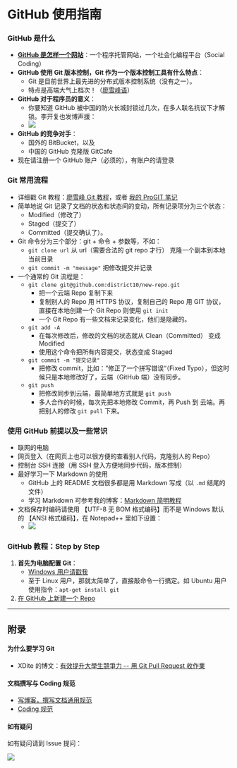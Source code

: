 GitHub 使用指南
===============



### GitHub 是什么

- [**GitHub 是怎样一个网站**][github-baidu]：一个程序托管网站，一个社会化编程平台（Social Coding）
- **GitHub 使用 Git 版本控制，Git 作为一个版本控制工具有什么特点**：
    - Git 是目前世界上最先进的分布式版本控制系统（没有之一）。
	- 特点是高端大气上档次！（[廖雪峰语][liaoxuefeng-git]）
- **GitHub 对于程序员的意义**：
    - 你要知道 GitHub 被中国的防火长城封锁过几次，在多人联名抗议下才解锁。李开复也发博声援：
    - ![][github-blocked]
- **GitHub 的竞争对手**：
    - 国外的 BitBucket，以及
	- 中国的 GitHub 克隆版 GitCafe
- 现在请注册一个 GitHub 账户（必须的），有账户的请登录



### Git 常用流程

- 详细戳 Git 教程：[廖雪峰 Git 教程][git-liaoxuefeng]，或者 [我的 ProGIT 笔记][pro-git-notes]
- 简单地说 Git 记录了文档的状态和状态间的变动，所有记录项分为三个状态：
    - Modified（修改了）
	- Staged（提交了）
	- Committed（提交确认了）。
- Git 命令分为三个部分：git + 命令 + 参数等，不如：
    - `git clone url` 从 url（需要合法的 git repo 才行） 克隆一个副本到本地当前目录
	- `git commit -m "message"` 把修改提交并记录
- 一个通常的 Git 流程是：
    - `git clone git@github.com:district10/new-repo.git`
	    - 把一个云端 Repo 复制下来
		- 复制别人的 Repo 用 HTTPS 协议，复制自己的 Repo 用 GIT 协议，直接在本地创建一个 Git Repo 则使用 `git init`
		- 一个 Git Repo 有一些文档来记录变化，他们是隐藏的。
    - `git add -A`
	    - 在每次修改后，修改的文档的状态就从 Clean（Committed） 变成 Modified
		- 使用这个命令把所有内容提交，状态变成 Staged
    - `git commit -m "提交记录"`
	    - 把修改 commit，比如：”修正了一个拼写错误“（Fixed Typo），但这时候只是本地修改好了，云端（GitHub 端）没有同步。
    - `git push`
	    - 把修改同步到云端，最简单地方式就是 `git push`
		- 多人合作的时候，每次先把本地修改 Commit，再 Push 到 云端。再把别人的修改 `git pull` 下来。

		

### 使用 GitHub 前提以及一些常识

- 联网的电脑
- 网页登入（在网页上也可以很方便的查看别人代码，克隆别人的 Repo）
- 控制台 SSH 连接（用 SSH 登入方便地同步代码，版本控制）
- 最好学习一下 Markdown 的使用
    - GitHub 上的 README 文档很多都是用 Markdown 写成（以 `.md` 结尾的文件）
	- 学习 Markdown 可参考我的博客：[Markdown 简明教程][markdown]
- 文档保存时编码请使用 【UTF-8 无 BOM 格式编码】而不是 Windows 默认的 【ANSI 格式编码】，在 Notepad++ 里如下设置：
    - ![][ansi-utf8]
	
	
### GitHub 教程：Step by Step

1. **首先为电脑配置 Git**：
    - [Windows 用户请戳我][git-windows]
	- 至于 Linux 用户，那就太简单了，直接敲命令一行搞定。如 Ubuntu 用户使用指令：`apt-get install git`
2. [在 GitHub 上新建一个 Repo][new-repo-guide]




---

## 附录

#### 为什么要学习 Git

- XDite 的博文：[有效提升大學生競爭力 -- 用 Git Pull Request 收作業][git-homework]


#### 文档撰写与 Coding 规范

- [写博客，撰写文档通用规范][convensions-writing]
- [Coding 规范][convensions-coding]


#### 如有疑问

如有疑问请到 Issue 提问：

![][how-to-issues]




[git-homework]: http://blog.xdite.net/posts/2014/06/18/git-pull-request-homework
[convensions-writing]: https://gitcafe.com/Guide-of-Coding/general-convensions
[convensions-coding]: https://gitcafe.com/Guide-of-Coding/coding-conventions
[how-to-issues]: http://whudoc.qiniudn.com/github-guide/img/issues.png
[github-baidu]: http://baike.baidu.com/view/3366456.htm
[git-liaoxuefeng]: http://www.liaoxuefeng.com/wiki/0013739516305929606dd18361248578c67b8067c8c017b000
[pro-git-notes]: http://jianshu.io/p/db84ee45f16c
[liaoxuefeng-git]: http://www.liaoxuefeng.com/wiki/0013739516305929606dd18361248578c67b8067c8c017b000/001373962845513aefd77a99f4145f0a2c7a7ca057e7570000
[github-blocked]: http://whudoc.qiniudn.com/github-guide/img/github-blocked.png
[git-windows]: https://github.com/whudoc/github-guide/blob/master/%E9%85%8D%E7%BD%AE-Windows.md
[new-repo-guide]: https://github.com/whudoc/github-guide/blob/master/%E6%96%B0%E5%BB%BA-Repo.md
[markdown]: http://jianshu.io/p/7bd23251da0a
[ansi-utf8]:  http://whudoc.qiniudn.com/github-guide/img/ansi-utf8.png